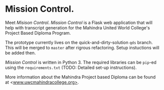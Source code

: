 # Mission Control.

Meet *Misison Control*. *Mission Control* is a Flask web application that will help with transcript generation for the Mahindra United World College's Project
Based Diploma Program.

The prototype currently lives on the quick-and-dirty-solution `qds` branch. This will be merged to `master` after rigrous refactoring. Setup instuctions will be added then. 

*Mission Control* is written in Python 3. The required libraries can be `pip`-ed using the `requirements.txt` (TODO: Detailed set-up instructions).

More information about the Mahindra Project based Diploma can be found at
<www.uwcmahindracollege.org>.
